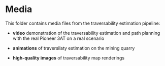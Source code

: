 # Media

This folder contains media files from the traversability estimation pipeline:

* **video** demonstration of the traversability estimation and path planning with the real Pioneer 3AT on a real scenario

* **animations** of traversilaty estimation on the mining quarry

* **high-quality images** of traversability map renderings

